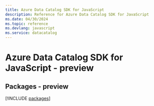 ```yaml
---
title: Azure Data Catalog SDK for JavaScript
description: Reference for Azure Data Catalog SDK for JavaScript
ms.date: 04/30/2024
ms.topic: reference
ms.devlang: javascript
ms.service: datacatalog
---
```

# Azure Data Catalog SDK for JavaScript - preview
## Packages - preview
[!INCLUDE [packages](data-catalog-index.md)]